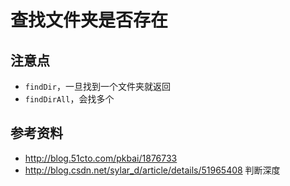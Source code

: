 # 查找文件夹是否存在

## 注意点
 - `findDir`，一旦找到一个文件夹就返回
 - `findDirAll`，会找多个

## 参考资料
 - http://blog.51cto.com/pkbai/1876733
 - http://blog.csdn.net/sylar_d/article/details/51965408 判断深度